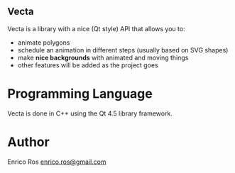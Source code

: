 Vecta
-----

Vecta is a library with a nice (Qt style) API that allows you to:

- animate polygons
- schedule an animation in different steps (usually based on SVG shapes)
- make **nice backgrounds** with animated and moving things
- other features will be added as the project goes

Programming Language
====================

Vecta is done in C++ using the Qt 4.5 library framework.

Author
======

Enrico Ros <enrico.ros@gmail.com>

